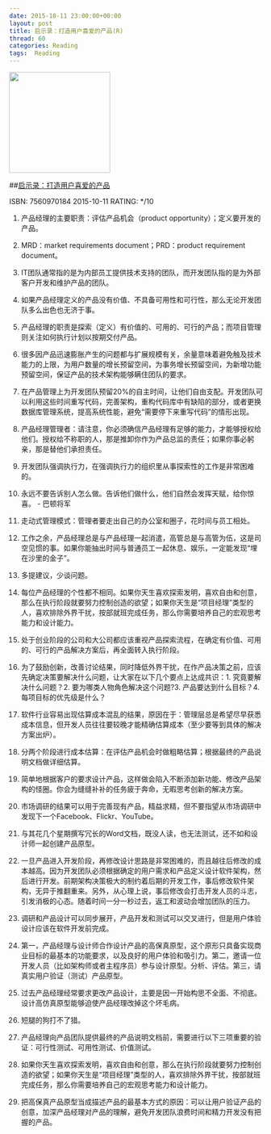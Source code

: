 ```yaml
---
date: 2015-10-11 23:00:00+00:00
layout: post
title: 启示录：打造用户喜爱的产品(R)
thread: 60
categories: Reading
tags:  Reading
---
```


<img src="http://ec4.images-amazon.com/images/I/51qxhhXJHBL.jpg" width="200" />

##[启示录：打造用户喜爱的产品](http://amzn.to/1FYFubv)

ISBN: 7560970184 2015-10-11 RATING: */10

1. 产品经理的主要职责：评估产品机会（product opportunity）；定义要开发的产品。

2. MRD：market requirements document；PRD：product requirement document。

3. IT团队通常指的是为内部员工提供技术支持的团队，而开发团队指的是为外部客户开发和维护产品的团队。

4. 如果产品经理定义的产品没有价值、不具备可用性和可行性，那么无论开发团队多么出色也无济于事。

5. 产品经理的职责是探索（定义）有价值的、可用的、可行的产品；而项目管理则关注如何执行计划以按期交付产品。

6. 很多因产品迅速膨胀产生的问题都与扩展规模有关，余量意味着避免触及技术能力的上限，为用户数量的增长预留空间，为事务增长预留空间，为新增功能预留空间，保证产品的技术架构能够瞒住团队的要求。

7. 在产品管理上为开发团队预留20%的自主时间，让他们自由支配。开发团队可以利用这些时间重写代码，完善架构，重构代码库中有缺陷的部分，或者更换数据库管理系统，提高系统性能，避免“需要停下来重写代码”的情形出现。

8. 产品经理管理者：请注意，你必须确信产品经理有足够的能力，才能够授权给他们。授权给不称职的人，那是推卸你作为产品总监的责任；如果你事必躬亲，那是替他们承担责任。

9. 开发团队强调执行力，在强调执行力的组织里从事探索性的工作是非常困难的。

10. 永远不要告诉别人怎么做。告诉他们做什么，他们自然会发挥天赋，给你惊喜。 - 巴顿将军

11. 走动式管理模式：管理者要走出自己的办公室和圈子，花时间与员工相处。

12. 工作之余，产品经理总是与产品经理一起消遣，高管总是与高管为伍，这是司空见惯的事。如果你能抽出时间与普通员工一起休息、娱乐，一定能发现“埋在沙里的金子”。

13. 多提建议，少谈问题。

14. 每位产品经理的个性都不相同。如果你天生喜欢探索发明，喜欢自由和创意，那么在执行阶段就要努力控制创造的欲望；如果你天生是“项目经理”类型的人，喜欢排除外界干扰，按部就班完成任务，那么你需要培养自己的宏观思考能力和设计能力。

15. 处于创业阶段的公司和大公司都应该重视产品探索流程，在确定有价值、可用的、可行的产品解决方案后，再全面转入执行阶段。

16. 为了鼓励创新，改善讨论结果，同时降低外界干扰，在作产品决策之前，应该先确定决策要解决什么问题，让大家在以下几个要点上达成共识：1. 究竟要解决什么问题？2. 要为哪类人物角色解决这个问题?3. 产品要达到什么目标？4.每项目标的优先级是什么？

17. 软件行业容易出现估算成本混乱的结果，原因在于：管理层总是希望尽早获悉成本信息，但开发人员往往要较晚才能精确估算成本（至少要等到具体的解决方案出炉）。

18. 分两个阶段进行成本估算：在评估产品机会时做粗略估算；根据最终的产品说明文档做详细估算。

19. 简单地根据客户的要求设计产品，这样做会陷入不断添加新功能、修改产品架构的怪圈。你会为缝缝补补的任务疲于奔命，无暇思考创新的解决方案。

20. 市场调研的结果可以用于完善现有产品，精益求精，但不要指望从市场调研中发现下一个Facebook、Flickr、YouTube。

21. 与其花几个星期撰写冗长的Word文档，既没人读，也无法测试，还不如和设计师一起创建产品原型。

22. 一旦产品进入开发阶段，再修改设计思路是非常困难的，而且越往后修改的成本越高。因为开发团队必须根据确定的用户需求和产品定义设计软件架构，然后进行开发。前期架构决策极大的制约着后期的开发工作，事后修改软件架构，无异于推翻重来。另外，从心理上说，事后修改会打击开发人员的斗志，引发消极的心态。随着时间一分一秒过去，返工和波动会增加团队的压力。

23. 调研和产品设计可以同步展开，产品开发和测试可以交叉进行，但是用户体验设计应该在软件开发前完成。

24. 第一，产品经理与设计师合作设计产品的高保真原型，这个原形只具备实现商业目标的最基本的功能要求，以及良好的用户体验和吸引力。第二，邀请一位开发人员（比如架构师或者主程序员）参与设计原型。分析、评估。第三，请真实用户验证（测试）产品原型。

25. 过去产品经理经常要求更改产品设计，主要是因一开始构思不全面、不彻底。设计高仿真原型能够迫使产品经理改掉这个坏毛病。

26. 短腿的狗打不了猎。

27. 产品经理向产品团队提供最终的产品说明文档前，需要进行以下三项重要的验证：可行性测试、可用性测试、价值测试。

28. 如果你天生喜欢探索发明，喜欢自由和创意，那么在执行阶段就要努力控制创造的欲望；如果你天生是“项目经理”类型的人，喜欢排除外界干扰，按部就班完成任务，那么你需要培养自己的宏观思考能力和设计能力。

29. 把高保真产品原型当成描述产品的最基本方式的原因：可以让用户验证产品的创意，加深产品经理对产品的理解，避免开发团队浪费时间和精力开发没有把握的产品。
